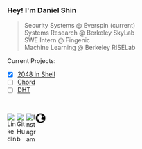 ### Hey! I'm Daniel Shin

> Security Systems @ Everspin (current)<br/>
> Systems Research @ Berkeley SkyLab <br/>
> SWE Intern @ Fingenic <br/>
> Machine Learning @ Berkeley RISELab

Current Projects:
- [X] [2048 in Shell][2048]
- [ ] [Chord][go-chord]
- [ ] [DHT][dht]

<br/>

<!-- Contacts -->
[<img align="left" alt="LinkedIn" width="22px" src="https://cdn.jsdelivr.net/npm/simple-icons@v3/icons/linkedin.svg" />][linkedin]
[<img align="left" alt="GitHub" width="22px" src="https://cdn.jsdelivr.net/npm/simple-icons@v3/icons/github.svg" />][github]
[<img align="left" alt="Instagram" width="22px" src="https://cdn.jsdelivr.net/npm/simple-icons@v3/icons/instagram.svg" />][instagram]
[<img align="left" alt="Website" width="22px" src="https://raw.githubusercontent.com/iconic/open-iconic/master/svg/globe.svg" />][website]



<!-- Links -->
[linkedin]: https://www.linkedin.com/in/kyuds/
[instagram]: https://www.instagram.com/kyu.ds/
[github]: https://github.com/kyuds
[website]: http://kyuds.github.io/

[2048]: https://github.com/kyuds/b48
[go-chord]: https://github.com/kyuds/go-chord
[dht]: https://github.com/kyuds/dht
